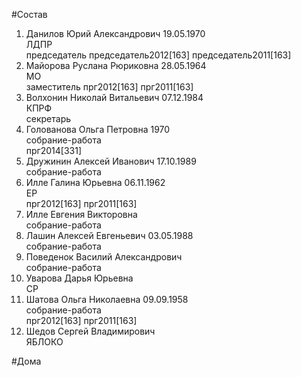 #Состав  
1. Данилов Юрий Александрович 19.05.1970  
    ЛДПР  
    председатель председатель2012[163] председатель2011[163]  
2. Майорова Руслана Рюриковна 28.05.1964  
    МО  
    заместитель прг2012[163] прг2011[163]  
3. Волхонин Николай Витальевич 07.12.1984  
    КПРФ  
    секретарь  
4. Голованова Ольга Петровна 1970  
    собрание-работа  
    прг2014[331]  
5. Дружинин Алексей Иванович 17.10.1989  
    собрание-работа  
6. Илле Галина Юрьевна 06.11.1962  
    ЕР  
    прг2012[163] прг2011[163]  
7. Илле Евгения Викторовна  
    собрание-работа  
8. Лашин Алексей Евгеньевич 03.05.1988  
    собрание-работа  
9. Поведенок Василий Александрович  
    собрание-работа  
10. Уварова Дарья Юрьевна  
    СР  
11. Шатова Ольга Николаевна 09.09.1958  
    собрание-работа  
    прг2012[163] прг2011[163]  
12. Шедов Сергей Владимирович  
    ЯБЛОКО  
  
#Дома  
